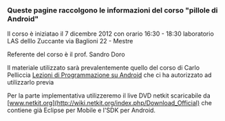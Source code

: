 ### Queste pagine raccolgono le informazioni del corso "pillole di Android"

Il corso è iniziatao il 7 dicembre 2012 con orario 16:30 - 18:30 laboratorio LAS delllo Zuccante via Baglioni 22 - Mestre

Referente del corso è il prof. Sandro Doro

Il materiale utilizzato sarà prevalentemente quello del corso di Carlo Pelliccia [Lezioni di Programmazione su Android](http://www.sauronsoftware.it/teaching/uniroma2/android/) che ci ha autorizzato ad utilizzarlo previa 

Per la parte implementativa utilizzeremo il live DVD netkit scaricabile da [www.netkit.org](http://wiki.netkit.org/index.php/Download_Official) che contiene già Eclipse per Mobile e l'SDK per Android.

